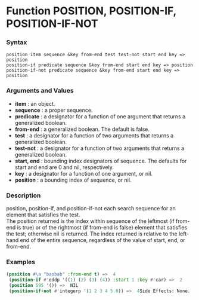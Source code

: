 <!-- Generated on 05/10/2020 by https://github.com/anto2oo/clhs-evolved -->

# Function POSITION, POSITION-IF, POSITION-IF-NOT

### Syntax
`position item sequence &key from-end test test-not start end key => position`  
`position-if predicate sequence &key from-end start end key => position`  
`position-if-not predicate sequence &key from-end start end key => position`  


### Arguments and Values
- **item** : an object.   
- **sequence** : a proper sequence.   
- **predicate** : a designator for a function of one argument that returns a generalized boolean.   
- **from-end** : a generalized boolean. The default is false.   
- **test** : a designator for a function of two arguments that returns a generalized boolean.   
- **test-not** : a designator for a function of two arguments that returns a generalized boolean.   
- **start, end** : bounding index designators of sequence. The defaults for start and end are 0 and nil, respectively.   
- **key** : a designator for a function of one argument, or nil.   
- **position** : a bounding index of sequence, or nil.   


### Description
position, position-if, and position-if-not each search sequence for an element that satisfies the test.  
The position returned is the index within sequence of the leftmost (if from-end is true) or of the rightmost (if from-end is false) element that satisfies the test; otherwise nil is returned. The index returned is relative to the left-hand end of the entire sequence, regardless of the value of start, end, or from-end.



### Examples
```lisp 
(position #\a "baobab" :from-end t) =>  4
 (position-if #'oddp '((1) (2) (3) (4)) :start 1 :key #'car) =>  2
 (position 595 '()) =>  NIL
 (position-if-not #'integerp '(1 2 3 4 5.0)) =>  4Side Effects: None.
```
